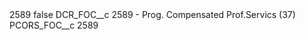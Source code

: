 <?xml version="1.0" encoding="UTF-8"?>
<CustomMetadata xmlns="http://soap.sforce.com/2006/04/metadata" xmlns:xsi="http://www.w3.org/2001/XMLSchema-instance" xmlns:xsd="http://www.w3.org/2001/XMLSchema">
    <label>2589</label>
    <protected>false</protected>
    <values>
        <field>DCR_FOC__c</field>
        <value xsi:type="xsd:string">2589 - Prog. Compensated Prof.Servics (37)</value>
    </values>
    <values>
        <field>PCORS_FOC__c</field>
        <value xsi:type="xsd:string">2589</value>
    </values>
</CustomMetadata>
